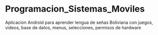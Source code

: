 # Programacion_Sistemas_Moviles
Aplicacion Android para aprender lengua de señas Boliviana con juegos, videos, base de datos, menus, selecciones, permisos de hardware
